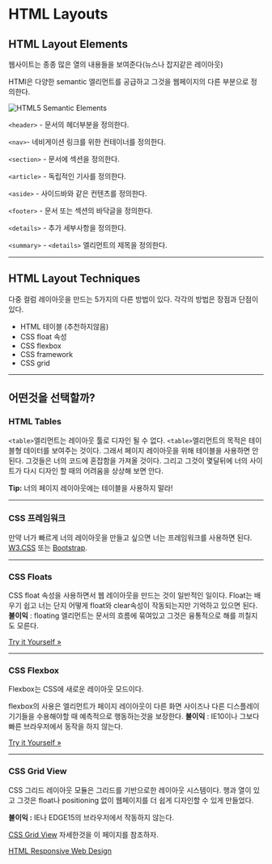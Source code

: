 # HTML Layouts

## HTML Layout Elements

웹사이트는 종종 많은 열의 내용들을 보여준다(뉴스나 잡지같은 레이아웃)

HTMl은 다양한 semantic 엘리먼트를 공급하고 그것을 웹페이지의 다른 부분으로 정의한다.

![HTML5 Semantic Elements](https://www.w3schools.com/html/img_sem_elements.gif)

`<header>` - 문서의 헤더부분을 정의한다.

`<nav>`- 네비게이션 링크를 위한 컨테이너를 정의한다.

`<section>` - 문서에 섹션을 정의한다.

`<article>` - 독립적인 기사를 정의한다.

`<aside>` - 사이드바와 같은 컨텐츠를 정의한다.

`<footer>` - 문서 또는 섹션의 바닥글을 정의한다.

`<details>` - 추가 세부사항을 정의한다.

`<summary>` -  `<details>` 엘리먼트의 제목을 정의한다.

------

## HTML Layout Techniques

다중 컬럼 레이아웃을 만드는 5가지의 다른 방법이 있다. 각각의 방법은 장점과 단점이 있다.

- HTML 테이블 (추천하지않음)
- CSS float 속성
- CSS flexbox
- CSS framework
- CSS grid

------

## 어떤것을 선택할까?

### HTML Tables

`<table>`엘리먼트는 레이아웃 툴로 디자인 될 수 없다.  `<table>`엘리먼트의 목적은 테이블형 데이터를 보여주는 것이다. 그래서 페이지 레이아웃을 위해 테이블을 사용하면 안된다. 그것들은 너의 코드에 혼잡함을 가져올 것이다. 그리고 그것이 몇달뒤에 너의 사이트가 다시 디자인 할 때의 어려움을 상상해 보면 안다.

**Tip:** 너의 페이지 레이아웃에는 테이블을 사용하지 말라!

------

### CSS 프레임워크

만약 너가 빠르게 너의 레이아웃을 만들고 싶으면 너는 프레임워크를 사용하면 된다.   [W3.CSS](https://www.w3schools.com/w3css/default.asp) 또는 [Bootstrap](https://www.w3schools.com/bootstrap/default.asp).

------

### CSS Floats

CSS float 속성을 사용하면서 웹 레이아웃을 만드는 것이 일반적인 일이다. Float는 배우기 쉽고 너는 단지 어떻게 float와 clear속성이 작동되는지만 기억하고 있으면 된다. **불이익** : floating 엘리먼트는 문서의 흐름에 묶여있고 그것은 융통적으로 해를 끼칠지도 모른다. 

[Try it Yourself »](https://www.w3schools.com/html/tryit.asp?filename=tryhtml_layout_float)

------

### CSS Flexbox

Flexbox는 CSS에 새로운 레이아웃 모드이다.

flexbox의 사용은 엘리먼트가 페이지 레이아웃이 다른 화면 사이즈나 다른 디스플레이 기기들을 수용해야할 때 예측적으로 행동하는것을 보장한다. **불이익** : IE10이나 그보다 빠른 브라우저에서 동작을 하지 않는다. 

[Try it Yourself »](https://www.w3schools.com/html/tryit.asp?filename=tryhtml_layout_flexbox)

------

### CSS Grid View

CSS 그리드 레이아웃 모듈은 그리드를 기반으로한 레이아웃 시스템이다. 행과 열이 있고 그것은 float나 positioning 없이 웹페이지를 더 쉽게 디자인할 수 있게 만들었다.

**불이익 :** IE나 EDGE15의 브라우저에서 작동하지 않는다.

[CSS Grid View](https://www.w3schools.com/css/css_rwd_grid.asp) 자세한것을 이 페이지를 참조하자.

[HTML Responsive Web Design](./HTML_responsive.md)